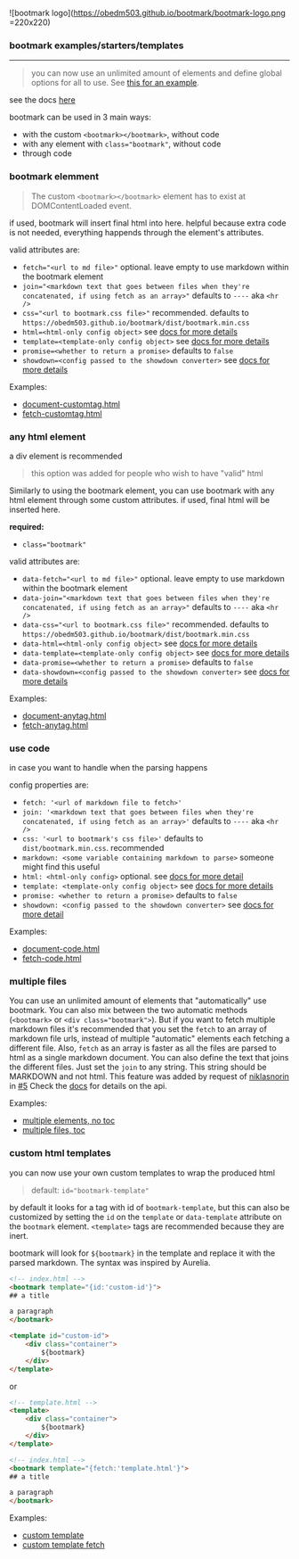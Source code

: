 ![bootmark logo](https://obedm503.github.io/bootmark/bootmark-logo.png =220x220)

### bootmark examples/starters/templates

----

> you can now use an unlimited amount of elements and define global options for all to use. See [this for an example](https://obedm503.github.io/katex-latex/).

see the docs [here](https://obedm503.github.io/bootmark/docs/)

bootmark can be used in 3 main ways:
- with the custom `<bootmark></bootmark>`, without code
- with any element with `class="bootmark"`, without code
- through code

### bootmark elemment

> The custom `<bootmark></bootmark>` element has to exist at DOMContentLoaded event.

if used, bootmark will insert final html into here. helpful because extra code is not needed, everything happends through the element's attributes.

valid attributes are:
- `fetch="<url to md file>"` optional. leave empty to use markdown within the bootmark element
- `join="<markdown text that goes between files when they're concatenated, if using fetch as an array>"` defaults to `----` aka `<hr />`
- `css="<url to bootmark.css file>"` recommended. defaults to `https://obedm503.github.io/bootmark/dist/bootmark.min.css`
- `html=<html-only config object>` see [docs for more details](https://obedm503.github.io/bootmark/docs/)
- `template=<template-only config object>` see [docs for more details](https://obedm503.github.io/bootmark/docs/)
- `promise=<whether to return a promise>` defaults to `false`
- `showdown=<config passed to the showdown converter>` see [docs for more details](https://obedm503.github.io/bootmark/docs/)

Examples:
- [document-customtag.html](https://obedm503.github.io/bootmark/docs/document-customtag.html)
- [fetch-customtag.html](https://obedm503.github.io/bootmark/docs/fetch-customtag.html)

### any html element

a div element is recommended

> this option was added for people who wish to have "valid" html

Similarly to using the bootmark element, you can use bootmark with any html element through some custom attributes. if used, final html will be inserted here.

**required:**
- `class="bootmark"`

valid attributes are:
- `data-fetch="<url to md file>"` optional. leave empty to use markdown within the bootmark element
- `data-join="<markdown text that goes between files when they're concatenated, if using fetch as an array>"` defaults to `----` aka `<hr />`
- `data-css="<url to bootmark.css file>"` recommended. defaults to `https://obedm503.github.io/bootmark/dist/bootmark.min.css`
- `data-html=<html-only config object>` see [docs for more details](https://obedm503.github.io/bootmark/docs/)
- `data-template=<template-only config object>` see [docs for more details](https://obedm503.github.io/bootmark/docs/)
- `data-promise=<whether to return a promise>` defaults to `false`
- `data-showdown=<config passed to the showdown converter>` see [docs for more details](https://obedm503.github.io/bootmark/docs/)

Examples:
- [document-anytag.html](https://obedm503.github.io/bootmark/docs/document-anytag.html)
- [fetch-anytag.html](https://obedm503.github.io/bootmark/docs/fetch-anytag.html)

### use code

in case you want to handle when the parsing happens

config properties are:
- `fetch: '<url of markdown file to fetch>'`
- `join: '<markdown text that goes between files when they're concatenated, if using fetch as an array>'` defaults to `----` aka `<hr />`
- `css: '<url to bootmark's css file>'` defaults to `dist/bootmark.min.css`. recommended
- `markdown: <some variable containing markdown to parse>` someone might find this useful
- `html: <html-only config>` optional. see [docs for more detail](https://obedm503.github.io/bootmark/docs/index.html)
- `template: <template-only config object>` see [docs for more details](https://obedm503.github.io/bootmark/docs/)
- `promise: <whether to return a promise>` defaults to `false`
- `showdown: <config passed to the showdown converter>` see [docs for more detail](https://obedm503.github.io/bootmark/docs/)

Examples:
- [document-code.html](https://obedm503.github.io/bootmark/docs/document-code.html)
- [fetch-code.html](https://obedm503.github.io/bootmark/docs/fetch-code.html)

### multiple files

You can use an unlimited amount of elements that "automatically" use bootmark. You can also mix between the two automatic methods (`<bootmark>` or `<div class="bootmark">`). But if you want to fetch multiple markdown files it's recommended that you set the `fetch` to an array of markdown file urls, instead of multiple "automatic" elements each fetching a different file. Also, `fetch` as an array is faster as all the files are parsed to html as a single markdown document. You can also define the text that joins the different files. Just set the `join` to any string. This string should be MARKDOWN and not html. This feature was added by request of [niklasnorin](https://github.com/niklasnorin/) in [#5](https://github.com/obedm503/bootmark/issues/5) Check the [docs](https://obedm503.github.io/bootmark/docs/) for details on the api.

Examples:
- [multiple elements, no toc](https://obedm503.github.io/bootmark/docs/multiple-elements-no-toc.html)
- [multiple files, toc](https://obedm503.github.io/bootmark/docs/multiple-files-toc.html)

### custom html templates

you can now use your own custom templates to wrap the produced html

> default: `id="bootmark-template"`

by default it looks for a tag with id of `bootmark-template`, but this can also be customized by setting the `id` on the `template` or `data-template` attribute on the `bootmark` element. `<template>` tags are recommended because they are inert.

bootmark will look for `${bootmark}` in the template and replace it with the parsed markdown. The syntax was inspired by Aurelia.

```html
<!-- index.html -->
<bootmark template="{id:'custom-id'}">
## a title

a paragraph
</bootmark>

<template id="custom-id">
	<div class="container">
		${bootmark}
	</div>
</template>
```

or

```html
<!-- template.html -->
<template>
	<div class="container">
		${bootmark}
	</div>
</template>

<!-- index.html -->
<bootmark template="{fetch:'template.html'}">
## a title

a paragraph
</bootmark>
```


Examples:
- [custom template](https://obedm503.github.io/bootmark/docs/template-example.html)
- [custom template fetch](https://obedm503.github.io/bootmark/docs/template-fetch-example.html)
